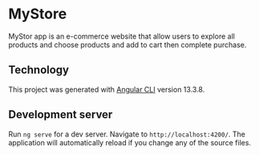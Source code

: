 

# MyStore

MyStor app is an e-commerce website that allow users to explore
all products and choose products and add to cart then complete purchase. 


## Technology

This project was generated with [Angular CLI](https://github.com/angular/angular-cli) version 13.3.8.

## Development server

Run `ng serve` for a dev server. Navigate to `http://localhost:4200/`. The application will automatically reload if you change any of the source files.


